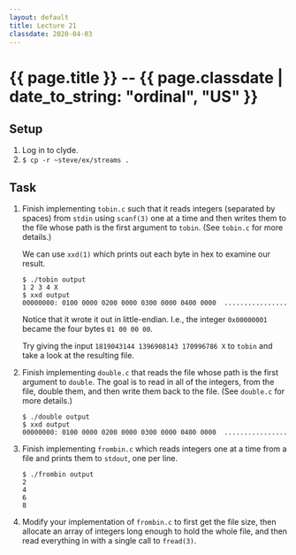 ```yaml
---
layout: default
title: Lecture 21
classdate: 2020-04-03
---
```

# {{ page.title }} -- {{ page.classdate | date_to_string: "ordinal", "US" }}

## Setup
1. Log in to clyde.
2. `$ cp -r ~steve/ex/streams .`

## Task
1. Finish implementing `tobin.c` such that it reads integers (separated by
   spaces) from `stdin` using `scanf(3)` one at a time and then writes them to
   the file whose path is the first argument to `tobin`. (See `tobin.c` for
   more details.)

   We can use `xxd(1)` which prints out each byte in hex to examine our
   result.

   ```
   $ ./tobin output
   1 2 3 4 X
   $ xxd output
   00000000: 0100 0000 0200 0000 0300 0000 0400 0000  ................
   ```

   Notice that it wrote it out in little-endian. I.e., the integer
   `0x00000001` became the four bytes `01 00 00 00`.

   Try giving the input `1819043144 1396908143 170996786 X` to `tobin` and
   take a look at the resulting file.

2. Finish implementing `double.c` that reads the file whose path is the first
   argument to `double`. The goal is to read in all of the integers, from the
   file, double them, and then write them back to the file. (See `double.c`
   for more details.)

   ```
   $ ./double output
   $ xxd output
   00000000: 0100 0000 0200 0000 0300 0000 0400 0000  ................
   ```

3. Finish implementing `frombin.c` which reads integers one at a time from a
   file and prints them to `stdout`, one per line.

   ```
   $ ./frombin output
   2
   4
   6
   8
   ```

4. Modify your implementation of `frombin.c` to first get the file size, then
   allocate an array of integers long enough to hold the whole file, and then
   read everything in with a single call to `fread(3)`.
